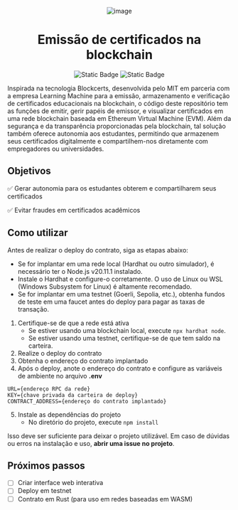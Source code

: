 <div align="center">

![image](https://github.com/user-attachments/assets/25f8c0e3-8d9b-4cef-8f2e-84cc5f8f8b7f)

# Emissão de certificados na blockchain

</div>

<div align="center">
  
![Static Badge](https://img.shields.io/badge/vers%C3%A3o-0.8.20-3F3988?style=flat&logo=Solidity)
![Static Badge](https://img.shields.io/badge/vers%C3%A3o-20.11.1-559F1F?style=flat&logo=nodedotjs)

</div>

Inspirada na tecnologia Blockcerts, desenvolvida pelo MIT em parceria com a empresa Learning Machine para a emissão, armazenamento e verificação de certificados educacionais
na blockchain, o código deste repositório tem as funções de emitir, gerir papéis de emissor, e visualizar certificados em uma rede blockchain baseada em Ethereum Virtual Machine (EVM).
Além da segurança e da transparência proporcionadas pela blockchain, tal solução
também oferece autonomia aos estudantes, permitindo que armazenem seus certificados digitalmente e compartilhem-nos diretamente com empregadores ou universidades.

## Objetivos
✅ Gerar autonomia para os estudantes obterem e compartilharem seus certificados

✅ Evitar fraudes em certificados acadêmicos

## Como utilizar
Antes de realizar o deploy do contrato, siga as etapas abaixo:

* Se for implantar em uma rede local (Hardhat ou outro simulador), é necessário ter o Node.js v20.11.1 instalado.
* Instale o Hardhat e configure-o corretamente. O uso de Linux ou WSL (Windows Subsystem for Linux) é altamente recomendado.
* Se for implantar em uma testnet (Goerli, Sepolia, etc.), obtenha fundos de teste em uma faucet antes do deploy para pagar as taxas de transação.

1. Certifique-se de que a rede está ativa
    * Se estiver usando uma blockchain local, execute `npx hardhat node`.
    * Se estiver usando uma testnet, certifique-se de que tem saldo na carteira.
2. Realize o deploy do contrato
3. Obtenha o endereço do contrato implantado
4. Após o deploy, anote o endereço do contrato e configure as variáveis de ambiente no arquivo **.env**
   
```
URL={endereço RPC da rede}
KEY={chave privada da carteira de deploy}
CONTRACT_ADDRESS={endereço do contrato implantado}
```

5. Instale as dependências do projeto
   * No diretório do projeto, execute `npm install`
  
Isso deve ser suficiente para deixar o projeto utilizável. Em caso de dúvidas ou erros na instalação e uso, **abrir uma issue no projeto**.

## Próximos passos

- [ ] Criar interface web interativa
- [ ] Deploy em testnet
- [ ] Contrato em Rust (para uso em redes baseadas em WASM)

